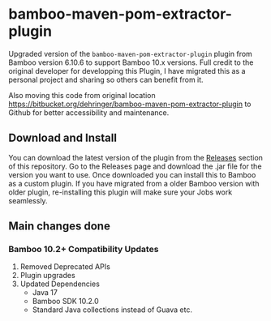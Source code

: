 # bamboo-maven-pom-extractor-plugin

Upgraded version of the `bamboo-maven-pom-extractor-plugin` plugin from Bamboo version 6.10.6 to support Bamboo 10.x versions. Full credit to the original developer for developping this Plugin, I have migrated this as a personal project and sharing so others can benefit from it.

Also moving this code from original location https://bitbucket.org/dehringer/bamboo-maven-pom-extractor-plugin to Github for better accessibility and maintenance.

## Download and Install
You can download the latest version of the plugin from the [Releases](https://github.com/yasassri/bamboo-maven-pom-extractor-plugin/releases) section of this repository. Go to the Releases page and download the .jar file for the version you want to use. Once downloaded you can install this to Bamboo as a custom plugin. If you have migrated from a older Bamboo version with older plugin, re-installing this plugin will make sure your Jobs work seamlessly. 

## Main changes done

### Bamboo 10.2+ Compatibility Updates

1. Removed Deprecated APIs
2. Plugin upgrades
3. Updated Dependencies
   - Java 17
   - Bamboo SDK 10.2.0
   - Standard Java collections instead of Guava etc. 

